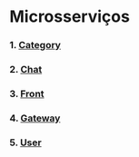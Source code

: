 # Microsserviços

### 1. [Category](docs/DS/dinamica-e-seminario-4-b/servicos/Category.md)

### 2. [Chat](docs/DS/dinamica-e-seminario-4-b/servicos/Chat.md)

### 3. [Front](docs/DS/dinamica-e-seminario-4-b/servicos/front.md)

### 4. [Gateway](docs/DS/dinamica-e-seminario-4-b/servicos/Gateway.md)

### 5. [User](docs/DS/dinamica-e-seminario-4-b/servicos/User.md)
